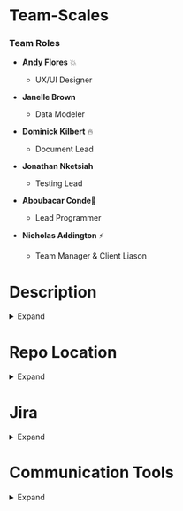 # Team-Scales

### Team Roles

* **Andy Flores** :boom:
  * UX/UI Designer

* **Janelle Brown**
  * Data Modeler 

* **Dominick Kilbert** 🔥
  * Document Lead 

* **Jonathan Nketsiah**
  * Testing Lead 

* **Aboubacar Conde**💫
  * Lead Programmer 

* **Nicholas Addington** :zap:
  * Team Manager & Client Liason

# Description
<details><summary>Expand</summary>
Team Scales and Dr. Cisse team up to create an app to motivate people to meet their weight management goals.
The goal of this app should gain motivation from others with similar goals to encourage them to continue their goals.
</details>


# Repo Location
<details><summary>Expand</summary>
  https://github.com/dkilbert/Team-Scales
  </details>

# Jira
<details><summary>Expand</summary>
  https://jira.ggc.edu/projects/TS/summary
  </details>
  
  
# Communication Tools
<details><summary>Expand</summary>
  Microsoft Teams
  Discord
  </details>
  
  
